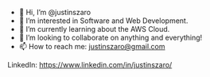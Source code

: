- 👋 Hi, I’m @justinszaro
- 👀 I’m interested in Software and Web Development. 
- 🌱 I’m currently learning about the AWS Cloud.
- 💞️ I’m looking to collaborate on anything and everything!
- 📫 How to reach me: justinszaro@gmail.com

LinkedIn: https://www.linkedin.com/in/justinszaro/

<!---
justinszaro/justinszaro is a ✨ special ✨ repository because its `README.md` (this file) appears on your GitHub profile.
You can click the Preview link to take a look at your changes.
--->
